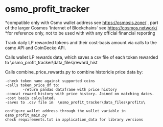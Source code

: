 # osmo_profit_tracker
 *compatible only with Osmo wallet address see https://osmosis.zone/ , part of the larger Cosmos 'Internet of Blockchains' see https://cosmos.network/
 *for reference only, not to be used with with any official financial reporting


  Track daily LP rewarded tokens and their cost-basis amount via calls to the osmo API and CoinGecko API. 

  Calls wallet LP rewards data, which saves a csv file of each token rewarded to  \osmo_profit_tracker\data_files\reward_hist

  Calls combine_price_rewards.py to combine historicle price data by:

    -check token name against supported coins
    -calls token_price_df to:
            -return pandas dataframe with price history
    -concat reward history with price history. Joined on matching dates. 
    -cost basis calculated.
    -saves to .csv file in  \osmo_profit_tracker\data_files\profits\

    configure wallet address through the wallet variable in osmo_profit_main.py
    check requirements.txt in application_data for library versions 
